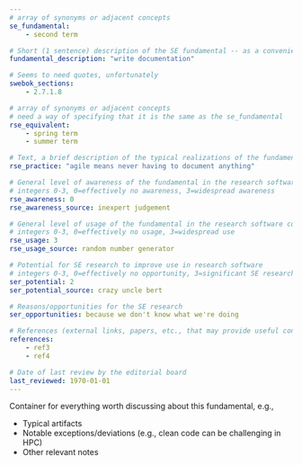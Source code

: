 ```yaml
---
# array of synonyms or adjacent concepts
se_fundamental:
    - second term

# Short (1 sentence) description of the SE fundamental -- as a convenience
fundamental_description: "write documentation"

# Seems to need quotes, unfortunately
swebok_sections: 
    - 2.7.1.8

# array of synonyms or adjacent concepts
# need a way of specifying that it is the same as the se_fundamental
rse_equivalent:
    - spring term
    - summer term

# Text, a brief description of the typical realizations of the fundamental, in RSE practice
rse_practice: "agile means never having to document anything"

# General level of awareness of the fundamental in the research software community
# integers 0-3, 0=effectively no awareness, 3=widespread awareness
rse_awareness: 0
rse_awareness_source: inexpert judgement

# General level of usage of the fundamental in the research software community
# integers 0-3, 0=effectively no usage, 3=widespread use
rse_usage: 3
rse_usage_source: random number generator

# Potential for SE research to improve use in research software
# integers 0-3, 0=effectively no opportunity, 3=significant SE research beneficial
ser_potential: 2
ser_potential_source: crazy uncle bert

# Reasons/opportunities for the SE research
ser_opportunities: because we don't know what we're doing

# References (external links, papers, etc., that may provide useful connections)
references:
    - ref3
    - ref4

# Date of last review by the editorial board
last_reviewed: 1970-01-01
---
```

Container for everything worth discussing about this fundamental, e.g., 

* Typical artifacts
* Notable exceptions/deviations (e.g., clean code can be challenging in HPC)
* Other relevant notes
